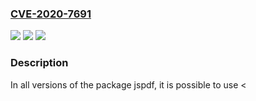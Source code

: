 ### [CVE-2020-7691](https://cve.mitre.org/cgi-bin/cvename.cgi?name=CVE-2020-7691)
![](https://img.shields.io/static/v1?label=Product&message=jspdf&color=blue)
![](https://img.shields.io/static/v1?label=Version&message=%3E%3D%200%20&color=brighgreen)
![](https://img.shields.io/static/v1?label=Vulnerability&message=Cross-site%20Scripting%20(XSS)&color=brighgreen)

### Description

In all versions of the package jspdf, it is possible to use <<script>script> in order to go over the filtering regex.

### POC

#### Reference
- https://snyk.io/vuln/SNYK-JAVA-ORGWEBJARS-575255
- https://snyk.io/vuln/SNYK-JAVA-ORGWEBJARSBOWER-575253
- https://snyk.io/vuln/SNYK-JAVA-ORGWEBJARSBOWERGITHUBMRRIO-575254
- https://snyk.io/vuln/SNYK-JAVA-ORGWEBJARSNPM-575252
- https://snyk.io/vuln/SNYK-JS-JSPDF-568273

#### Github
No PoCs found on GitHub currently.

